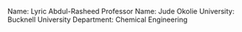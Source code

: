 Name: Lyric Abdul-Rasheed 
Professor Name: Jude Okolie
University: Bucknell University
Department: Chemical Engineering 
